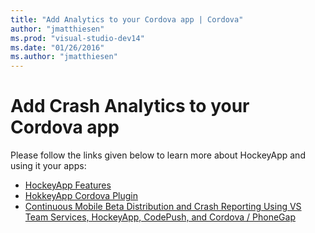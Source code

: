 ```yaml
---
title: "Add Analytics to your Cordova app | Cordova"
author: "jmatthiesen"
ms.prod: "visual-studio-dev14"
ms.date: "01/26/2016"
ms.author: "jmatthiesen"
---
```

   
# Add Crash Analytics to your Cordova app

Please follow the links given below to learn more about HockeyApp and using it your apps: 

* [HockeyApp Features](http://hockeyapp.net/features/)
* [HokkeyApp Cordova Plugin](https://github.com/peutetre/cordova-plugin-hockeyapp)
* [Continuous Mobile Beta Distribution and Crash Reporting Using VS Team Services, HockeyApp, CodePush, and Cordova / PhoneGap](https://blogs.msdn.microsoft.com/visualstudioalm/2016/01/28/continuous-mobile-beta-distribution-and-crash-reporting-using-vs-team-services-hockeyapp-codepush-and-cordova-phonegap/)
